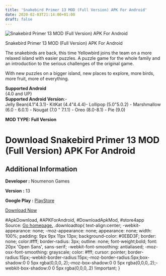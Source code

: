 ```yaml
---
title: 'Snakebird Primer 13 MOD (Full Version) APK For Android'
date: 2020-02-03T21:14:00+01:00
draft: false
---
```


![Snakebird Primer 13 MOD (Full Version) APK For Android](https://i0.wp.com/apkhome.net/wp-content/uploads/2020/02/Snakebird-Primer-13-MOD-Full-Version.png "Snakebird Primer 13 MOD (Full Version) APK For Android")

  

Snakebird Primer 13 MOD (Full Version) APK For Android

The snakebirds are back, this time Yellowbird joins the team on a more relaxed island with easier puzzles. A puzzle game for the whole family and an introduction to the serious challenges of the original game.

With new puzzles on a bigger island, new places to explore, more birds, more fruit, more of everything.

**Supported Android**  
{4.0 and UP}  
**Supported Android Version**:-  
Jelly Bean(4.1"4.3.1)- KitKat (4.4"4.4.4)- Lollipop (5.0"5.0.2) - Marshmallow (6.0 - 6.0.1) - Nougat (7.0 " 7.1.1) - Oreo (8.0-8.1) - Pie (9.0)

**MOD TYPE: Full Version**

Download Snakebird Primer 13 MOD (Full Version) APK For Android
===============================================================

Additional Information
----------------------

**Developer :** Noumenon Games

**Version :** 13

**Google Play :** [PlayStore](https://play.google.com/store/apps/details?id=com.NoumenonGames.SnakeBird_Touch_Primer)

  

[Download Now](https://store4app.co/post/snakebird-primer-13-mod-full-version-apk-for-android_1580760791)

  
#ApkDownload, #APKForAndroid, #DownloadApkMod, #store4app  
Source: [Go homepage.](https://store4app.co/post/snakebird-primer-13-mod-full-version-apk-for-android_1580760791) .downloadtop{ text-align:center; -webkit-appearance: none; -moz-appearance: none; appearance: none; width: 100%; padding: 9px 9px 11px 13px; background-color: #0EBD3F; border: none; color:#fff; border-radius: 3px; outline: none; font-weight;bold; font: 20px 'Open Sans', sans-serif; -webkit-font-smoothing: antialiased; -moz-osx-font-smoothing: grayscale; color: #fff; cursor: pointer; border-radius:15px;-webkit-border-radius:15px;-moz-border-radius:5px;box-shadow:0 0 5px rgba(0,0,0,.2);-moz-box-shadow:0 0 5px rgba(0,0,0,.2);-webkit-box-shadow:0 0 5px rgba(0,0,0,.2) !important; }
